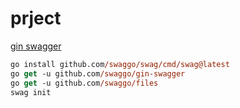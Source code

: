 # prject

[gin swagger](https://github.com/swaggo/gin-swagger)

```ps
go install github.com/swaggo/swag/cmd/swag@latest
go get -u github.com/swaggo/gin-swagger
go get -u github.com/swaggo/files
swag init
```
